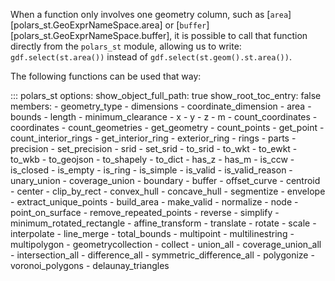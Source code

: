 When a function only involves one geometry column, such as [`area`][polars_st.GeoExprNameSpace.area] or [`buffer`][polars_st.GeoExprNameSpace.buffer], it is possible to call that function directly from the `polars_st` module, allowing us to write: `gdf.select(st.area())` instead of `gdf.select(st.geom().st.area())`.

The following functions can be used that way:

::: polars_st
    options:
        show_object_full_path: true
        show_root_toc_entry: false
        members:
            - geometry_type
            - dimensions
            - coordinate_dimension
            - area
            - bounds
            - length
            - minimum_clearance
            - x
            - y
            - z
            - m
            - count_coordinates
            - coordinates
            - count_geometries
            - get_geometry
            - count_points
            - get_point
            - count_interior_rings
            - get_interior_ring
            - exterior_ring
            - rings
            - parts
            - precision
            - set_precision
            - srid
            - set_srid
            - to_srid
            - to_wkt
            - to_ewkt
            - to_wkb
            - to_geojson
            - to_shapely
            - to_dict
            - has_z
            - has_m
            - is_ccw
            - is_closed
            - is_empty
            - is_ring
            - is_simple
            - is_valid
            - is_valid_reason
            - unary_union
            - coverage_union
            - boundary
            - buffer
            - offset_curve
            - centroid
            - center
            - clip_by_rect
            - convex_hull
            - concave_hull
            - segmentize
            - envelope
            - extract_unique_points
            - build_area
            - make_valid
            - normalize
            - node
            - point_on_surface
            - remove_repeated_points
            - reverse
            - simplify
            - minimum_rotated_rectangle
            - affine_transform
            - translate
            - rotate
            - scale
            - interpolate
            - line_merge
            - total_bounds
            - multipoint
            - multilinestring
            - multipolygon
            - geometrycollection
            - collect
            - union_all
            - coverage_union_all
            - intersection_all
            - difference_all
            - symmetric_difference_all
            - polygonize
            - voronoi_polygons
            - delaunay_triangles

